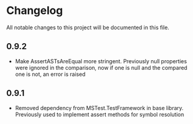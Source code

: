 # Changelog
All notable changes to this project will be documented in this file.

## 0.9.2
- Make AssertASTsAreEqual more stringent. Previously null properties were ignored in the comparison, now if one is null and the compared one is not, an error is raised

## 0.9.1
- Removed dependency from MSTest.TestFramework in base library. Previously used to implement assert methods for symbol resolution